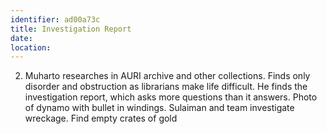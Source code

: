 ```yaml
---
identifier: ad00a73c
title: Investigation Report
date:  
location: 
---
```


2.  Muharto researches in AURI archive and other collections. Finds only
    disorder and obstruction as librarians make life difficult. He finds
    the investigation report, which asks more questions than it answers.
    Photo of dynamo with bullet in windings. Sulaiman and team
    investigate wreckage. Find empty crates of gold
